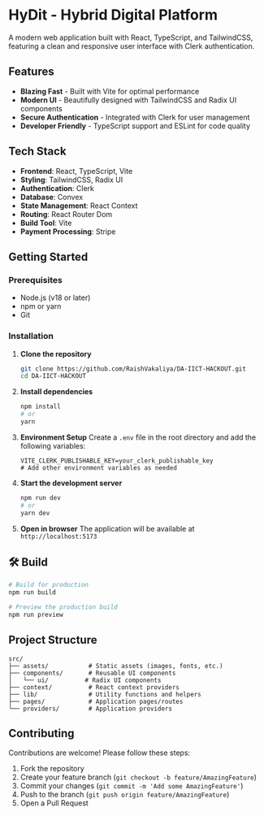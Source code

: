 # HyDit - Hybrid Digital Platform

A modern web application built with React, TypeScript, and TailwindCSS, featuring a clean and responsive user interface with Clerk authentication.

## Features

- **Blazing Fast** - Built with Vite for optimal performance
- **Modern UI** - Beautifully designed with TailwindCSS and Radix UI components
- **Secure Authentication** - Integrated with Clerk for user management
- **Developer Friendly** - TypeScript support and ESLint for code quality

## Tech Stack

- **Frontend**: React, TypeScript, Vite
- **Styling**: TailwindCSS, Radix UI
- **Authentication**: Clerk
- **Database**: Convex
- **State Management**: React Context
- **Routing**: React Router Dom
- **Build Tool**: Vite
- **Payment Processing**: Stripe

## Getting Started

### Prerequisites

- Node.js (v18 or later)
- npm or yarn
- Git

### Installation

1. **Clone the repository**

   ```bash
   git clone https://github.com/RaishVakaliya/DA-IICT-HACKOUT.git
   cd DA-IICT-HACKOUT
   ```

2. **Install dependencies**

   ```bash
   npm install
   # or
   yarn
   ```

3. **Environment Setup**
   Create a `.env` file in the root directory and add the following variables:

   ```env
   VITE_CLERK_PUBLISHABLE_KEY=your_clerk_publishable_key
   # Add other environment variables as needed
   ```

4. **Start the development server**

   ```bash
   npm run dev
   # or
   yarn dev
   ```

5. **Open in browser**
   The application will be available at `http://localhost:5173`

## 🛠 Build

```bash
# Build for production
npm run build

# Preview the production build
npm run preview
```

## Project Structure

```
src/
├── assets/           # Static assets (images, fonts, etc.)
├── components/       # Reusable UI components
│   └── ui/          # Radix UI components
├── context/          # React context providers
├── lib/              # Utility functions and helpers
├── pages/            # Application pages/routes
└── providers/        # Application providers
```

## Contributing

Contributions are welcome! Please follow these steps:

1. Fork the repository
2. Create your feature branch (`git checkout -b feature/AmazingFeature`)
3. Commit your changes (`git commit -m 'Add some AmazingFeature'`)
4. Push to the branch (`git push origin feature/AmazingFeature`)
5. Open a Pull Request

